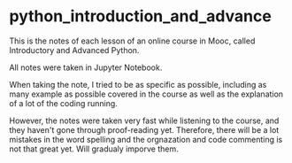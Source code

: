 # python_introduction_and_advance

This is the notes of each lesson of an online course in Mooc, called Introductory and Advanced Python.

All notes were taken in Jupyter Notebook.

When taking the note, I tried to be as specific as possible, including as many example as possible covered in the course as well as the explanation of a lot of the coding running.

However, the notes were taken very fast while listening to the course, and they haven't gone through proof-reading yet. Therefore, there will be a lot mistakes in the word spelling and the orgnazation and code commenting is not that great yet. Will gradualy imporve them.
